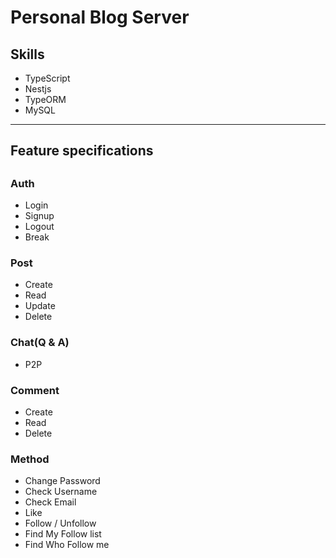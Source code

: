 # Personal Blog Server

## Skills
  - TypeScript
  - Nestjs
  - TypeORM
  - MySQL
  
---
## Feature specifications
##
### Auth
  - Login
  - Signup
  - Logout
  - Break

### Post
  - Create 
  - Read
  - Update
  - Delete

### Chat(Q & A)
  - P2P

### Comment
  - Create
  - Read
  - Delete

### Method
  - Change Password
  - Check Username
  - Check Email
  - Like 
  - Follow / Unfollow
  - Find My Follow list
  - Find Who Follow me